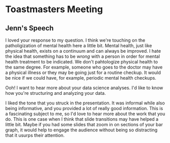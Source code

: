# Toastmasters Meeting

## Jenn's Speech

I loved your response to my question. I think we're touching on the patholigization of mental health here a little
bit. Mental health, just like physical health, exists on a continuum and can always be improved. I hate the idea that
something has to be _wrong_ with a person in order for mental health treatment to be indicated. We don't pahtologize
physical health to the same degree. For example, someone who goes to the doctor may have a physical illness or they may
be going just for a routine checkup. It would be nice if we could have, for example, periodic mental health checkups.

Ooh! I want to hear more about your data science analyses. I'd like to know how you're structuring and analyzing your
data.

I liked the tone that you struck in the presentation. It was informal while also being informative, and you provided a
lot of really good information. This is a fascinating subject to me, so I'd love to hear more about the work that you
do. This is one case when I think that slide transitions may have helped a little bit. Maybe if you had some slides that
zoom in on sections of your bar graph, it would help to engage the audience without being so distracting that it usurps
their attention.
